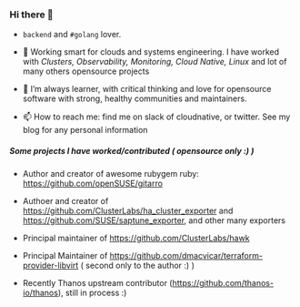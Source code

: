 ### Hi there 👋

-  `backend` and `#golang` lover.

- 🔭 Working  smart for clouds and systems engineering. 
     I have worked with *Clusters, Observability, Monitoring, Cloud Native, Linux* and lot of many others opensource projects

- 👯 I’m always learner, with critical thinking and love for opensource software with strong, healthy communities and maintainers.

- 📫 How to reach me: find me on slack of cloudnative, or twitter.  See my blog for any personal information

##### Some projects I have worked/contributed ( opensource only :) )

- Author and creator of  awesome rubygem ruby: https://github.com/openSUSE/gitarro
- Authoer and creator of https://github.com/ClusterLabs/ha_cluster_exporter and https://github.com/SUSE/saptune_exporter, and other many exporters
- Principal maintainer of https://github.com/ClusterLabs/hawk
- Principal Maintainer of https://github.com/dmacvicar/terraform-provider-libvirt ( second only to the author :) )

- Recently Thanos upstream contributor (https://github.com/thanos-io/thanos), still in process :)
